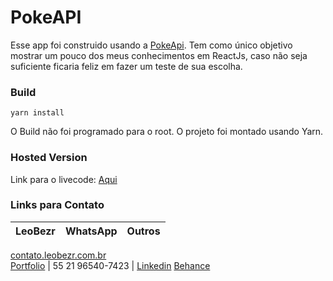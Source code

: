 # PokeAPI

Esse app foi construido usando a [PokeApi](https://github.com/PokeAPI/pokedex-promise-v2).
Tem como único objetivo mostrar um pouco dos meus conhecimentos em ReactJs, caso não seja suficiente ficaria feliz em fazer um teste de sua escolha.

### Build
```
yarn install
```
O Build não foi programado para o root.
O projeto foi montado usando Yarn.

### Hosted Version
Link para o livecode: [Aqui](https://leobezr.com.br/pokeapi/)

### Links para Contato
LeoBezr | WhatsApp | Outros
------------- | -------------   |   -------------
[contato.leobezr.com.br](https://leobezr.com.br/contact)  
[Portfolio](https://leobezr.com.br/) 
| 55 21 96540-7423
| [Linkedin](https://www.linkedin.com/in/leobezr/)
[Behance](https://www.behance.net/lebezr)
